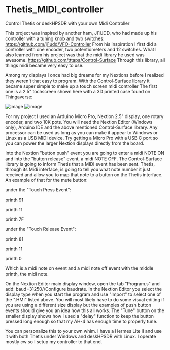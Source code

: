 # Thetis_MIDI_controller
Control Thetis or deskHPSDR with your own Midi Controller

This project was inspired by another ham, JI1UDD, who had made up his controller with a tuning knob and two switches:
https://github.com/ji1udd/VFO-Controller
From his inspiration I first did a controller with one encoder, two potentiometers and 12 switches. 
What I also learned from his project was that the midi library he used was awesome. https://github.com/tttapa/Control-Surface
Through this library, all things midi became very easy to use.

Among my displays I once had big dreams for my Nextions before I realized they weren't that easy to program. With the Control-Surface library it became super simple to make up a touch screen midi controller
The first one is a 2.5" tochscreen shown here with a 3D printed case found on Thingaverse:

![image](https://github.com/user-attachments/assets/633e06d2-1708-4142-8cc8-09cb2b221b51)
![image](https://github.com/user-attachments/assets/7d6dc8c3-49a5-467d-95a8-bd4e4d9854d2)

For my project I used an Arduino Micro Pro, Nextion 2.5" display, one rotary encoder, and two 10K pots.
You will need the Nextion Editor (Windows only), Arduino IDE and the above mentioned Control-Surface library.
Any processor can be used as long as you can make it appear to Windows or Linux as a USB MIDI device. Try getting a Micro Pro with a USB C port so you can power the larger Nextion displays directly from the board.

Into the Nextion "button push" event you are going to enter a midi NOTE ON and into the "button release" event, a midi NOTE OFF.
The Control-Surface library is going to inform Thetis that a MIDI event has been sent. Thetis, through its Midi interface, is going to tell you what note number it just received and allow you to map that note to a button on the Thetis interface.
An example of that for the mute button:

under the "Touch Press Event": 

printh 91

printh 11

printh 7F


under the "Touch Release Event":

printh 81

printh 11

printh 0

Which is a midi note on event and a midi note off event with the middle printh, the midi note.

On the Nextion Editor main display window, open the tab "Program.s" and add: baud=31250//Configure baudrate.
In the Nextion Editor you select the display type when you start the program and use "Import" to select one of the ".HMI" listed above. You will most likely have to do some visual editing if you are using a different size display but the examples of push button events should give you an idea how this all works. The "Tune" button on the smaller display shows how I used a "delay" function to keep the button pressed long enough so that my AH-4 has enough time to properly tune. 

You can personalize this to your own whim. I have a Hermes Lite II and use it with both Thetis under Windows and deskHPSDR with Linux. I operate mostly cw so I setup my controller to that end.

